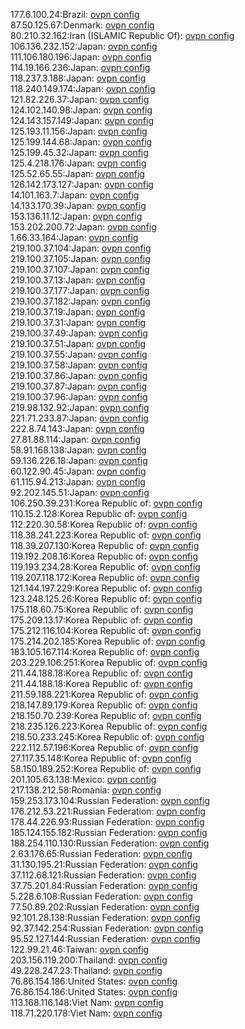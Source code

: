 177.6.100.24:Brazil: [ovpn config](vpn/177_6_100_24.ovpn)  
87.50.125.67:Denmark: [ovpn config](vpn/87_50_125_67.ovpn)  
80.210.32.162:Iran (ISLAMIC Republic Of): [ovpn config](vpn/80_210_32_162.ovpn)  
106.136.232.152:Japan: [ovpn config](vpn/106_136_232_152.ovpn)  
111.106.180.196:Japan: [ovpn config](vpn/111_106_180_196.ovpn)  
114.19.166.236:Japan: [ovpn config](vpn/114_19_166_236.ovpn)  
118.237.3.188:Japan: [ovpn config](vpn/118_237_3_188.ovpn)  
118.240.149.174:Japan: [ovpn config](vpn/118_240_149_174.ovpn)  
121.82.226.37:Japan: [ovpn config](vpn/121_82_226_37.ovpn)  
124.102.140.98:Japan: [ovpn config](vpn/124_102_140_98.ovpn)  
124.143.157.149:Japan: [ovpn config](vpn/124_143_157_149.ovpn)  
125.193.11.156:Japan: [ovpn config](vpn/125_193_11_156.ovpn)  
125.199.144.68:Japan: [ovpn config](vpn/125_199_144_68.ovpn)  
125.199.45.32:Japan: [ovpn config](vpn/125_199_45_32.ovpn)  
125.4.218.176:Japan: [ovpn config](vpn/125_4_218_176.ovpn)  
125.52.65.55:Japan: [ovpn config](vpn/125_52_65_55.ovpn)  
126.142.173.127:Japan: [ovpn config](vpn/126_142_173_127.ovpn)  
14.101.163.7:Japan: [ovpn config](vpn/14_101_163_7.ovpn)  
14.133.170.39:Japan: [ovpn config](vpn/14_133_170_39.ovpn)  
153.136.11.12:Japan: [ovpn config](vpn/153_136_11_12.ovpn)  
153.202.200.72:Japan: [ovpn config](vpn/153_202_200_72.ovpn)  
1.66.33.164:Japan: [ovpn config](vpn/1_66_33_164.ovpn)  
219.100.37.104:Japan: [ovpn config](vpn/219_100_37_104.ovpn)  
219.100.37.105:Japan: [ovpn config](vpn/219_100_37_105.ovpn)  
219.100.37.107:Japan: [ovpn config](vpn/219_100_37_107.ovpn)  
219.100.37.13:Japan: [ovpn config](vpn/219_100_37_13.ovpn)  
219.100.37.177:Japan: [ovpn config](vpn/219_100_37_177.ovpn)  
219.100.37.182:Japan: [ovpn config](vpn/219_100_37_182.ovpn)  
219.100.37.19:Japan: [ovpn config](vpn/219_100_37_19.ovpn)  
219.100.37.31:Japan: [ovpn config](vpn/219_100_37_31.ovpn)  
219.100.37.49:Japan: [ovpn config](vpn/219_100_37_49.ovpn)  
219.100.37.51:Japan: [ovpn config](vpn/219_100_37_51.ovpn)  
219.100.37.55:Japan: [ovpn config](vpn/219_100_37_55.ovpn)  
219.100.37.58:Japan: [ovpn config](vpn/219_100_37_58.ovpn)  
219.100.37.86:Japan: [ovpn config](vpn/219_100_37_86.ovpn)  
219.100.37.87:Japan: [ovpn config](vpn/219_100_37_87.ovpn)  
219.100.37.96:Japan: [ovpn config](vpn/219_100_37_96.ovpn)  
219.98.132.92:Japan: [ovpn config](vpn/219_98_132_92.ovpn)  
221.71.233.87:Japan: [ovpn config](vpn/221_71_233_87.ovpn)  
222.8.74.143:Japan: [ovpn config](vpn/222_8_74_143.ovpn)  
27.81.88.114:Japan: [ovpn config](vpn/27_81_88_114.ovpn)  
58.91.168.138:Japan: [ovpn config](vpn/58_91_168_138.ovpn)  
59.136.226.18:Japan: [ovpn config](vpn/59_136_226_18.ovpn)  
60.122.90.45:Japan: [ovpn config](vpn/60_122_90_45.ovpn)  
61.115.94.213:Japan: [ovpn config](vpn/61_115_94_213.ovpn)  
92.202.145.51:Japan: [ovpn config](vpn/92_202_145_51.ovpn)  
106.250.39.231:Korea Republic of: [ovpn config](vpn/106_250_39_231.ovpn)  
110.15.2.128:Korea Republic of: [ovpn config](vpn/110_15_2_128.ovpn)  
112.220.30.58:Korea Republic of: [ovpn config](vpn/112_220_30_58.ovpn)  
118.38.241.223:Korea Republic of: [ovpn config](vpn/118_38_241_223.ovpn)  
118.39.207.130:Korea Republic of: [ovpn config](vpn/118_39_207_130.ovpn)  
119.192.208.16:Korea Republic of: [ovpn config](vpn/119_192_208_16.ovpn)  
119.193.234.28:Korea Republic of: [ovpn config](vpn/119_193_234_28.ovpn)  
119.207.118.172:Korea Republic of: [ovpn config](vpn/119_207_118_172.ovpn)  
121.144.197.229:Korea Republic of: [ovpn config](vpn/121_144_197_229.ovpn)  
123.248.125.26:Korea Republic of: [ovpn config](vpn/123_248_125_26.ovpn)  
175.118.60.75:Korea Republic of: [ovpn config](vpn/175_118_60_75.ovpn)  
175.209.13.17:Korea Republic of: [ovpn config](vpn/175_209_13_17.ovpn)  
175.212.116.104:Korea Republic of: [ovpn config](vpn/175_212_116_104.ovpn)  
175.214.202.185:Korea Republic of: [ovpn config](vpn/175_214_202_185.ovpn)  
183.105.167.114:Korea Republic of: [ovpn config](vpn/183_105_167_114.ovpn)  
203.229.106.251:Korea Republic of: [ovpn config](vpn/203_229_106_251.ovpn)  
211.44.188.18:Korea Republic of: [ovpn config](vpn/211_44_188_18.ovpn)  
211.44.188.18:Korea Republic of: [ovpn config](vpn/211_44_188_18.ovpn)  
211.59.188.221:Korea Republic of: [ovpn config](vpn/211_59_188_221.ovpn)  
218.147.89.179:Korea Republic of: [ovpn config](vpn/218_147_89_179.ovpn)  
218.150.70.239:Korea Republic of: [ovpn config](vpn/218_150_70_239.ovpn)  
218.235.126.223:Korea Republic of: [ovpn config](vpn/218_235_126_223.ovpn)  
218.50.233.245:Korea Republic of: [ovpn config](vpn/218_50_233_245.ovpn)  
222.112.57.196:Korea Republic of: [ovpn config](vpn/222_112_57_196.ovpn)  
27.117.35.148:Korea Republic of: [ovpn config](vpn/27_117_35_148.ovpn)  
58.150.189.252:Korea Republic of: [ovpn config](vpn/58_150_189_252.ovpn)  
201.105.63.138:Mexico: [ovpn config](vpn/201_105_63_138.ovpn)  
217.138.212.58:Romania: [ovpn config](vpn/217_138_212_58.ovpn)  
159.253.173.104:Russian Federation: [ovpn config](vpn/159_253_173_104.ovpn)  
176.212.53.221:Russian Federation: [ovpn config](vpn/176_212_53_221.ovpn)  
178.44.226.93:Russian Federation: [ovpn config](vpn/178_44_226_93.ovpn)  
185.124.155.182:Russian Federation: [ovpn config](vpn/185_124_155_182.ovpn)  
188.254.110.130:Russian Federation: [ovpn config](vpn/188_254_110_130.ovpn)  
2.63.176.65:Russian Federation: [ovpn config](vpn/2_63_176_65.ovpn)  
31.130.195.21:Russian Federation: [ovpn config](vpn/31_130_195_21.ovpn)  
37.112.68.121:Russian Federation: [ovpn config](vpn/37_112_68_121.ovpn)  
37.75.201.84:Russian Federation: [ovpn config](vpn/37_75_201_84.ovpn)  
5.228.6.108:Russian Federation: [ovpn config](vpn/5_228_6_108.ovpn)  
77.50.89.202:Russian Federation: [ovpn config](vpn/77_50_89_202.ovpn)  
92.101.28.138:Russian Federation: [ovpn config](vpn/92_101_28_138.ovpn)  
92.37.142.254:Russian Federation: [ovpn config](vpn/92_37_142_254.ovpn)  
95.52.127.144:Russian Federation: [ovpn config](vpn/95_52_127_144.ovpn)  
122.99.21.46:Taiwan: [ovpn config](vpn/122_99_21_46.ovpn)  
203.156.119.200:Thailand: [ovpn config](vpn/203_156_119_200.ovpn)  
49.228.247.23:Thailand: [ovpn config](vpn/49_228_247_23.ovpn)  
76.86.154.186:United States: [ovpn config](vpn/76_86_154_186.ovpn)  
76.86.154.186:United States: [ovpn config](vpn/76_86_154_186.ovpn)  
113.168.116.148:Viet Nam: [ovpn config](vpn/113_168_116_148.ovpn)  
118.71.220.178:Viet Nam: [ovpn config](vpn/118_71_220_178.ovpn)  
